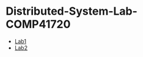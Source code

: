 # Distributed-System-Lab-COMP41720

- [Lab1](https://github.com/Justetete/Distributed-System-Lab-COMP41720/tree/main/lab01%20-%20Synchronous%20Communication%20Patterns)
- [Lab2](https://github.com/Justetete/Distributed-System-Lab-COMP41720/tree/main/lab02)
